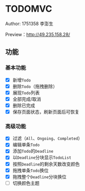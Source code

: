 # TODOMVC

Author: 1751358 李澎生

Preview：http://49.235.158.28/

## 功能
### 基本功能

- [x] 新增`Todo`
- [x] 删除`Todo`（拖拽删除）
- [x] 展现`Todo`列表
- [x] 全部完成/取消
- [x] 删除已完成
- [x] 保存页面状态，刷新页面后可恢复

### 高级功能

- [x] 过滤（`All`、`Ongoing`、`Completed`）
- [x] 编辑单条`Todo`
- [x] 添加`Todo`的`Deadline`
- [x] 以`Deadline`分块显示`TodoList`
- [x] 按照`Deadline`的剩余天数改变颜色
- [x] 拖拽单条`Todo`换位
- [x] 拖拽整个`Deadline`分块换位
- [ ] 切换颜色主题